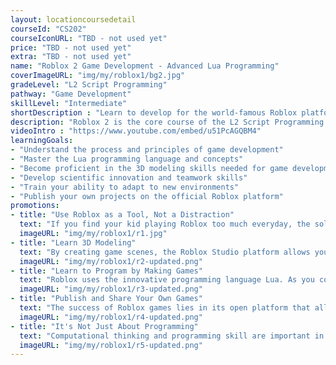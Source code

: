 ```yaml
---
layout: locationcoursedetail
courseId: "CS202"
courseIconURL: "TBD - not used yet"
price: "TBD - not used yet"
extra: "TBD - not used yet"
name: "Roblox 2 Game Development - Advanced Lua Programming"
coverImageURL: "img/my/roblox1/bg2.jpg"
gradeLevel: "L2 Script Programming"
pathway: "Game Development"
skillLevel: "Intermediate"
shortDescription : "Learn to develop for the world-famous Roblox platform, publish your own game, and start your own business with programming!"
description: "Roblox 2 is the core course of the L2 Script Programming level. Students will use Lua to write more complex code programs, design algorithms, and to be able to independently invent features and integrate them into projects. In this class, students will be required to complete all the common functional features of the Lua programming language. Students will be able to complete a comprehensive Roblox game project that can be submitted into in a coding project competition. Students will also be prepared for the next stage of their programming studies at L3."
videoIntro : "https://www.youtube.com/embed/u51PcAGQBM4"
learningGoals:
- "Understand the process and principles of game development"
- "Master the Lua programming language and concepts"
- "Become proficient in the 3D modeling skills needed for game development"
- "Develop scientific innovation and teamwork skills"
- "Train your ability to adapt to new environments"
- "Publish your own projects on the official Roblox platform"
promotions:
- title: "Use Roblox as a Tool, Not a Distraction"
  text: "If you find your kid playing Roblox too much everyday, the solution isn't restricting Roblox, but instead guided learning from the Roblox Studio platform that makes fun and education a reality. Students will learn to use Roblox as a toolbox for creativity."
  imageURL: "img/my/roblox1/r1.jpg"
- title: "Learn 3D Modeling"
  text: "By creating game scenes, the Roblox Studio platform allows you to quickly learn the specific process of complex 3D modeling."
  imageURL: "img/my/roblox1/r2-updated.png"
- title: "Learn to Program by Making Games"
  text: "Roblox uses the innovative programming language Lua. As you complete your own game, you will have mastered the basic concepts of programming such as variables, loops, and functions without realizing it, building a solid foundation for the next step of learning real programming."
  imageURL: "img/my/roblox1/r3-updated.png"
- title: "Publish and Share Your Own Games"
  text: "The success of Roblox games lies in its open platform that allows players to create a wide variety of scenarios and worlds. It's easy to publish to the Internet, and maybe your next game will be a hit!"
  imageURL: "img/my/roblox1/r4-updated.png"
- title: "It's Not Just About Programming"
  text: "Computational thinking and programming skill are important in today's society.  Kids will gain confidence as they learn how to solve problems using programming."
  imageURL: "img/my/roblox1/r5-updated.png"
---
```


